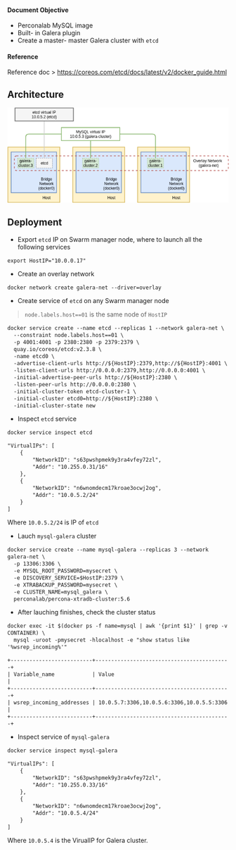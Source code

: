 
#### Document Objective
- Perconalab MySQL image
- Built- in Galera plugin
- Create a master- master Galera cluster with ```etcd```

#### Reference

Reference doc > https://coreos.com/etcd/docs/latest/v2/docker_guide.html

## Architecture

<img src="../imgs/20180531_mysql_galera_etcd.png">

## Deployment

- Export ```etcd``` IP on Swarm manager node, where to launch all the following services
```
export HostIP="10.0.0.17"
```

- Create an overlay network

```
docker network create galera-net --driver=overlay
```

- Create service of ```etcd``` on any Swarm manager node

> ```node.labels.host==01``` is the same node of ```HostIP```

```
docker service create --name etcd --replicas 1 --network galera-net \
  --constraint node.labels.host==01 \
  -p 4001:4001 -p 2380:2380 -p 2379:2379 \
  quay.io/coreos/etcd:v2.3.8 \
  -name etcd0 \
  -advertise-client-urls http://${HostIP}:2379,http://${HostIP}:4001 \
  -listen-client-urls http://0.0.0.0:2379,http://0.0.0.0:4001 \
  -initial-advertise-peer-urls http://${HostIP}:2380 \
  -listen-peer-urls http://0.0.0.0:2380 \
  -initial-cluster-token etcd-cluster-1 \
  -initial-cluster etcd0=http://${HostIP}:2380 \
  -initial-cluster-state new
```

- Inspect ```etcd``` service

```
docker service inspect etcd
```

```
"VirtualIPs": [
    {
        "NetworkID": "s63pwshpmek9y3ra4vfey72zl",
        "Addr": "10.255.0.31/16"
    },
    {
        "NetworkID": "n6wnomdecm17kroae3ocwj2og",
        "Addr": "10.0.5.2/24"
    }
]
```

Where ```10.0.5.2/24``` is IP of ```etcd```

- Lauch ```mysql-galera``` cluster

```
docker service create --name mysql-galera --replicas 3 --network galera-net \
  -p 13306:3306 \
  -e MYSQL_ROOT_PASSWORD=mysecret \
  -e DISCOVERY_SERVICE=$HostIP:2379 \
  -e XTRABACKUP_PASSWORD=mysecret \
  -e CLUSTER_NAME=mysql_galera \
  perconalab/percona-xtradb-cluster:5.6
```

- After lauching finishes, check the cluster status

```
docker exec -it $(docker ps -f name=mysql | awk '{print $1}' | grep -v CONTAINER) \
  mysql -uroot -pmysecret -hlocalhost -e "show status like '%wsrep_incoming%'"
```

```
+--------------------------+-------------------------------------------+
| Variable_name            | Value                                     |
+--------------------------+-------------------------------------------+
| wsrep_incoming_addresses | 10.0.5.7:3306,10.0.5.6:3306,10.0.5.5:3306 |
+--------------------------+-------------------------------------------+
```

- Inspect service of ```mysql-galera```

```
docker service inspect mysql-galera
```

```
"VirtualIPs": [
    {
        "NetworkID": "s63pwshpmek9y3ra4vfey72zl",
        "Addr": "10.255.0.33/16"
    },
    {
        "NetworkID": "n6wnomdecm17kroae3ocwj2og",
        "Addr": "10.0.5.4/24"
    }
]
```

Where ```10.0.5.4``` is the VirualIP for Galera cluster. 
